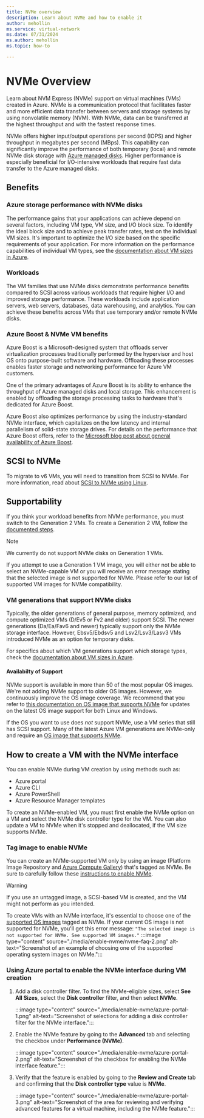 ```yaml
---
title: NVMe overview
description: Learn about NVMe and how to enable it 
author: mehollin
ms.service: virtual-network
ms.date: 07/31/2024
ms.author: mehollin
ms.topic: how-to

---
```

# NVMe Overview

Learn about NVM Express (NVMe) support on virtual machines (VMs) created in Azure. NVMe is a communication protocol that facilitates faster and more efficient data transfer between servers and storage systems by using nonvolatile memory (NVM). With NVMe, data can be transferred at the highest throughput and with the fastest response times.

NVMe offers higher input/output operations per second (IOPS) and higher throughput in megabytes per second (MBps). This capability can significantly improve the performance of both temporary (local) and remote NVMe disk storage with [Azure managed disks](/azure/virtual-machines/managed-disks-overview). Higher performance is especially beneficial for I/O-intensive workloads that require fast data transfer to the Azure managed disks.

## Benefits

### Azure storage performance with NVMe disks

The performance gains that your applications can achieve depend on several factors, including VM type, VM size, and I/O block size. To identify the ideal block size and to achieve peak transfer rates, test on the individual VM sizes. It's important to optimize the I/O size based on the specific requirements of your application. For more information on the performance capabilities of individual VM types, see the [documentation about VM sizes in Azure](/azure/virtual-machines/sizes).

### Workloads

The VM families that use NVMe disks demonstrate performance benefits compared to SCSI across various workloads that require higher I/O and improved storage performance. These workloads include application servers, web servers, databases, data warehousing, and analytics. You can achieve these benefits across VMs that use temporary and/or remote NVMe disks.

### Azure Boost & NVMe VM benefits

Azure Boost is a Microsoft-designed system that offloads server virtualization processes traditionally performed by the hypervisor and host OS onto purpose-built software and hardware. Offloading these processes enables faster storage and networking performance for Azure VM customers.

One of the primary advantages of Azure Boost is its ability to enhance the throughput of Azure managed disks and local storage. This enhancement is enabled by offloading the storage processing tasks to hardware that's dedicated for Azure Boost.

Azure Boost also optimizes performance by using the industry-standard NVMe interface, which capitalizes on the low latency and internal parallelism of solid-state storage drives. For details on the performance that Azure Boost offers, refer to the [Microsoft blog post about general availability of Azure Boost](https://techcommunity.microsoft.com/t5/azure-infrastructure-blog/announcing-the-general-availability-of-azure-boost/ba-p/3981384).


## SCSI to NVMe

To migrate to v6 VMs, you will need to transition from SCSI to NVMe. For more information, read about [SCSI to NVMe using Linux](../../articles/virtual-machines/nvme-linux).


## Supportability

If you think your workload benefits from NVMe performance, you must switch to the Generation 2 VMs. To create a Generation 2 VM, follow the [documented steps](/azure/virtual-machines/generation-2#creating-a-generation-2-vm).

> [!NOTE]
> We currently do not support NVMe disks on Generation 1 VMs.

If you attempt to use a Generation 1 VM image, you will either not be able to select an NVMe-capable VM or you will receive an error message stating that the selected image is not supported for NVMe. Please refer to our list of supported VM images for NVMe compatibility.

### VM generations that support NVMe disks

Typically, the older generations of general purpose, memory optimized, and compute optimized VMs (D/Ev5 or Fv2 and older) support SCSI. The newer generations (Da/Ea/Fav6 and newer) typically support only the NVMe storage interface. However, Ebsv5/Ebdsv5 and Lsv2/Lsv3/Lasv3 VMs introduced NVMe as an option for temporary disks.

For specifics about which VM generations support which storage types, check the [documentation about VM sizes in Azure](/azure/virtual-machines/sizes).

#### Availabilty of Support

NVMe support is available in more than 50 of the most popular OS images. We're not adding NVMe support to older OS images. However, we continuously improve the OS image coverage. We recommend that you refer to [this documentation on OS image that supports NVMe](/azure/virtual-machines/enable-nvme-interface) for updates on the latest OS image support for both Linux and Windows.

If the OS you want to use does *not* support NVMe, use a VM series that still has SCSI support. Many of the latest Azure VM generations are NVMe-only and require an [OS image that supports NVMe](/azure/virtual-machines/enable-nvme-interface).

## How to create a VM with the NVMe interface

You can enable NVMe during VM creation by using methods such as:

- Azure portal
- Azure CLI
- Azure PowerShell
- Azure Resource Manager templates

To create an NVMe-enabled VM, you must first enable the NVMe option on a VM and select the NVMe disk controller type for the VM. You can also update a VM to NVMe when it's stopped and deallocated, if the VM size supports NVMe.

### Tag image to enable NVMe  

You can create an NVMe-supported VM only by using an image (Platform Image Repository and [Azure Compute Gallery](/azure/virtual-machines/shared-image-galleries?tabs=azure-cli)) that's tagged as NVMe. Be sure to carefully follow these [instructions to enable NVMe](/azure/virtual-machines/enable-nvme-interface).

> [!WARNING]
> If you use an untagged image, a SCSI-based VM is created, and the VM might not perform as you intended.

To create VMs with an NVMe interface, it's essential to choose one of the [supported OS images](/azure/virtual-machines/enable-nvme-interface) tagged as NVMe. If your current OS image is not supported for NVMe, you'll get this error message: ` "The selected image is not supported for NVMe. See supported VM images." `
    :::image type="content" source="./media/enable-nvme/nvme-faq-2.png" alt-text="Screenshot of an example of choosing one of the supported operating system images on NVMe.":::

### Using Azure portal to enable the NVMe interface during VM creation

1. Add a disk controller filter. To find the NVMe-eligible sizes, select **See All Sizes**, select the **Disk controller** filter, and then select **NVMe**.

    :::image type="content" source="./media/enable-nvme/azure-portal-1.png" alt-text="Screenshot of selections for adding a disk controller filter for the NVMe interface.":::

1. Enable the NVMe feature by going to the **Advanced** tab and selecting the checkbox under **Performance (NVMe)**.

    :::image type="content" source="./media/enable-nvme/azure-portal-2.png" alt-text="Screenshot of the checkbox for enabling the NVMe interface feature.":::

1. Verify that the feature is enabled by going to the **Review and Create** tab and confirming that the **Disk controller type** value is **NVMe**.

    :::image type="content" source="./media/enable-nvme/azure-portal-3.png" alt-text="Screenshot of the area for reviewing and verifying advanced features for a virtual machine, including the NVMe feature.":::
